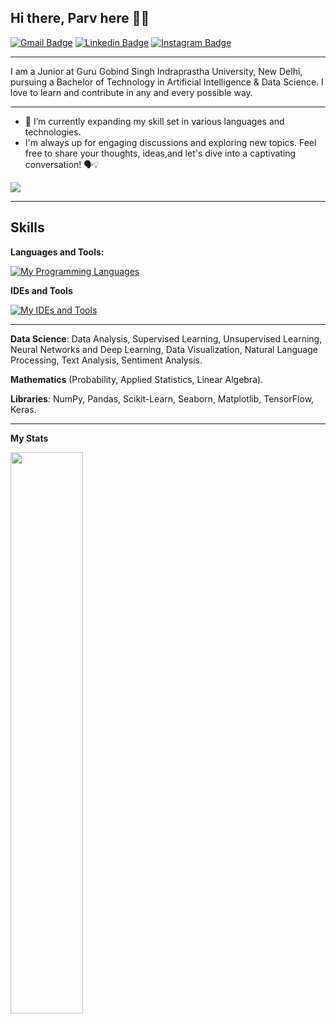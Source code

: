 <!---
**parvjain190/parvjain190** is a ✨ special ✨ repository because its `README.md` (this file) appears on your GitHub profile.
- 👋 Hi, I’m @parvjain190
- 👀 I’m interested in Coding & Photography
- 🌱 I’m currently learning **Data Science, Machine Learning and Artificial Intelligence**
- 💞️ I’m looking to collaborate on Projects for Data Science & Machine Learning
- 📫 How to reach me **parvjain1908@gmail.com**
--->
## Hi there, Parv here 👋🏼
[![Gmail Badge](https://img.shields.io/badge/-parvjain1908gmail.com-c14438?style=flat&logo=Gmail&logoColor=white)](mailto:parvjain1908@gmail.com "Connect via Email")
[![Linkedin Badge](https://img.shields.io/badge/-Parv%20Jain-0072b1?style=flat&logo=Linkedin&logoColor=white)](https://www.linkedin.com/in/parv-jain-14b409266/ "Connect on LinkedIn")
[![Instagram Badge](https://img.shields.io/badge/-parv_jain190-0071b1&style=flat&logo=Instagram&logoColor=white)](https://www.instagram.com/parv_jain190/ "Connect on Instagram")

---

I am a Junior at Guru Gobind Singh Indraprastha University, New Delhi, pursuing a Bachelor of Technology in Artificial Intelligence & Data Science. I love to learn and contribute in any and every possible way.

---

- 🌟 I’m currently expanding my skill set in various languages and technologies.
- I'm always up for engaging discussions and exploring new topics. Feel free to share your thoughts, ideas,and let's dive into a captivating conversation! 🗣️💡

[![](https://visitcount.itsvg.in/api?id=parv-jain-190&icon=0&color=0)](https://visitcount.itsvg.in)

---

## Skills

**Languages and Tools:**

[![My Programming Languages](https://skillicons.dev/icons?i=python)]("https://github.com/Parv-Jain")

**IDEs and Tools**

[![My IDEs and Tools](https://skillicons.dev/icons?i=vscode)]("https://github.com/Parv-Jain")

---

**Data Science**: Data Analysis, Supervised Learning, Unsupervised Learning, Neural Networks and Deep Learning, Data 
Visualization, Natural Language Processing, Text Analysis, Sentiment Analysis. 

**Mathematics** (Probability, Applied Statistics, Linear Algebra).

**Libraries**: NumPy, Pandas, Scikit-Learn, Seaborn, Matplotlib, TensorFlow, Keras.

---

**My Stats**

<img src="https://github-readme-streak-stats.herokuapp.com/?user=parvjain190&theme=tokyonight" width="48%">
